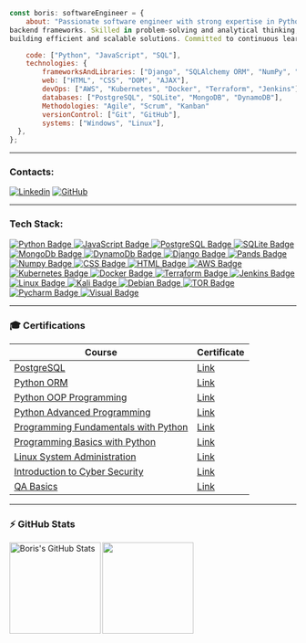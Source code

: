 ```javaScript
const boris: softwareEngineer = {
    about: "Passionate software engineer with strong expertise in Python, web technologies, and
backend frameworks. Skilled in problem-solving and analytical thinking, with a focus on
building efficient and scalable solutions. Committed to continuous learning and innovation.",

    code: ["Python", "JavaScript", "SQL"],
    technologies: {
        frameworksAndLibraries: ["Django", "SQLAlchemy ORM", "NumPy", "Pandas", "Tkinter"],
        web: ["HTML", "CSS", "DOM", "AJAX"],
        devOps: ["AWS", "Kubernetes", "Docker", "Terraform", "Jenkins"],
        databases: ["PostgreSQL", "SQLite", "MongoDB", "DynamoDB"],
        Methodologies: "Agile", "Scrum", "Kanban"
        versionControl: ["Git", "GitHub"],
        systems: ["Windows", "Linux"],
  },
};
```


---

### Contacts:
[![Linkedin](https://img.shields.io/badge/-LinkedIn-blue?style=flat&logo=Linkedin&logoColor=white)](https://www.linkedin.com/in/boris-kostadinov-a7a6bb292/)
[![GitHub](https://img.shields.io/badge/-Github-000000?style=flat-square&logo=Github&logoColor=white)](https://github.com/boriskostadinov96)

---

### Tech Stack:
<a href="your-python-URL">
    <img src="https://img.shields.io/badge/python-3670A0?style=for-the-badge&logo=python&logoColor=ffdd54" alt="Python Badge"/>
  </a>

<a href="your-javascript-URL">
    <img src="https://img.shields.io/badge/javascript-%23323330.svg?style=for-the-badge&logo=javascript&logoColor=%23F7DF1E" alt="JavaScript Badge"/>
  </a>
  
<a href="your-postgre-URL">
    <img src="https://img.shields.io/badge/postgres-%23316192.svg?style=for-the-badge&logo=postgresql&logoColor=white" alt="PostgreSQL Badge"/>
  </a>

<a href="your-sqlite-URL">
    <img src="https://img.shields.io/badge/sqlite-%2307405e.svg?style=for-the-badge&logo=sqlite&logoColor=white" alt="SQLite Badge"/>
  </a>

<a href="your-mongodb-URL">
    <img src="https://img.shields.io/badge/MongoDB-%234ea94b.svg?style=for-the-badge&logo=mongodb&logoColor=white" alt="MongoDb Badge"/>
  </a>

<a href="your-dynamodb-URL">
    <img src="https://img.shields.io/badge/Amazon%20DynamoDB-4053D6?style=for-the-badge&logo=Amazon%20DynamoDB&logoColor=white" alt="DynamoDb Badge"/>
  </a>

<a href="your-django-URL">
    <img src="https://img.shields.io/badge/django-%23092E20.svg?style=for-the-badge&logo=django&logoColor=white" alt="Django Badge"/>
  </a>

<a href="your-pandas-URL">
    <img src="https://img.shields.io/badge/pandas-%23150458.svg?style=for-the-badge&logo=pandas&logoColor=white" alt="Pands Badge"/>
  </a>
  
  <a href="your-numpy-URL">
    <img src="https://img.shields.io/badge/numpy-%23013243.svg?style=for-the-badge&logo=numpy&logoColor=white" alt="Numpy Badge"/>
  </a>

<a href="your-css-URL">
    <img src="https://img.shields.io/badge/css3-%231572B6.svg?style=for-the-badge&logo=css3&logoColor=white" alt="CSS Badge"/>
  </a>
  
<a href="your-html-URL">
    <img src="https://img.shields.io/badge/html5-%23E34F26.svg?style=for-the-badge&logo=html5&logoColor=white" alt="HTML Badge"/>
  </a>

<a href="your-aws-URL">
    <img src="https://img.shields.io/badge/AWS-%23FF9900.svg?style=for-the-badge&logo=amazon-aws&logoColor=white" alt="AWS Badge"/>
  </a>

<a href="your-kubernetes-URL">
    <img src="https://img.shields.io/badge/kubernetes-%23326ce5.svg?style=for-the-badge&logo=kubernetes&logoColor=white" alt="Kubernetes Badge"/>
  </a>
  
<a href="your-docker-URL">
    <img src="https://img.shields.io/badge/docker-%230db7ed.svg?style=for-the-badge&logo=docker&logoColor=white" alt="Docker Badge"/>
  </a>

<a href="your-terraform-URL">
    <img src="https://img.shields.io/badge/terraform-%235835CC.svg?style=for-the-badge&logo=terraform&logoColor=white" alt="Terraform Badge"/>
  </a>

<a href="your-jenkins-URL">
    <img src="https://img.shields.io/badge/jenkins-%232C5263.svg?style=for-the-badge&logo=jenkins&logoColor=white" alt="Jenkins Badge"/>
  </a>
  
<a href="your-linux-URL">
    <img src="https://img.shields.io/badge/Linux-FCC624?style=for-the-badge&logo=linux&logoColor=black" alt="Linux Badge"/>
  </a>

<a href="your-kali-URL">
    <img src="https://img.shields.io/badge/Kali-268BEE?style=for-the-badge&logo=kalilinux&logoColor=white" alt="Kali Badge"/>
  </a>

<a href="your-debian-URL">
    <img src="https://img.shields.io/badge/Debian-D70A53?style=for-the-badge&logo=debian&logoColor=white" alt="Debian Badge"/>
  </a>

<a href="your-tor-URL">
    <img src="https://img.shields.io/badge/tor-%237E4798.svg?style=for-the-badge&logo=tor-project&logoColor=white" alt="TOR Badge"/>
  </a>
  
<a href="your-pycharm-URL">
    <img src="https://img.shields.io/badge/pycharm-143?style=for-the-badge&logo=pycharm&logoColor=black&color=black&labelColor=green" alt="Pycharm Badge"/>
  </a>

<a href="your-visuol-URL">
    <img src="https://img.shields.io/badge/Visual%20Studio%20Code-0078d7.svg?style=for-the-badge&logo=visual-studio-code&logoColor=white" alt="Visual Badge"/>
  </a>

---

### 🎓 Certifications

| **Course**                                                            | **Certificate**                                                   |
| --------------------------------------------------------------------- | ---------------------------------------------------------- |
| <a href="https://softuni.bg/trainings/4536/postgresql-may-2024" > PostgreSQL </a>         | <a href=https://softuni.bg/certificates/details/217128/8501b910> Link</a> |
| <a href="https://softuni.bg/trainings/4547/python-orm-june-2024" > Python ORM </a>    | <a href=https://softuni.bg/certificates/details/221491/de602803> Link</a> |
| <a href="https://softuni.bg/trainings/4371/python-oop-february-2024" > Python OOP Programming </a>         | <a href=https://softuni.bg/certificates/details/211515/f2649dad> Link</a> |
| <a href="https://softuni.bg/trainings/4370/python-advanced-january-2024" > Python Advanced Programming </a>         | <a href=https://softuni.bg/certificates/details/203693/7803646f> Link</a> |
| <a href="https://softuni.bg/trainings/4222/programming-fundamentals-with-python-september-2023" > Programming Fundamentals with Python </a>         | <a href="https://softuni.bg/certificates/details/195031/cfac6859"> Link</a> |
| <a href="https://softuni.bg/trainings/4162/programming-basics-with-python-july-2023" > Programming Basics with Python </a>         | <a href="https://softuni.bg/certificates/details/182643/2ed01870"> Link</a> |
| <a href="https://softuni.bg/trainings/4195/linux-system-administration-september-2023" > Linux System Administration </a>         | <a href="https://softuni.bg/certificates/details/191233/7be7c5fb"> Link</a> |
| <a href="https://softuni.bg/trainings/4268/introduction-to-cyber-security-september-2023" > Introduction to Cyber Security </a>         | <a href="https://softuni.bg/certificates/details/186335/a4763227"> Link</a> |
| <a href="https://softuni.bg/trainings/4258/qa-basics-july-2023"> QA Basics </a> | <a href="https://softuni.bg/certificates/details/177218/d19ff598"> Link</a> |

---

### :zap: GitHub Stats

<div>
  <img height="160" align="left" alt="Boris's GitHub Stats" src="https://github-readme-stats-git-masterrstaa-rickstaa.vercel.app/api?username=boriskostadinov96&show_icons=true&hide_border=false&title_color=ff652f&icon_color=FFE400&bg_color=09131B&text_color=ffffff&border_color=0c1a25" />
  <img height="160" src="https://github-readme-stats-git-masterrstaa-rickstaa.vercel.app/api/top-langs/?username=boriskostadinov96&layout=compact&bg_color=09131B&hide_border=true" />
</div>
